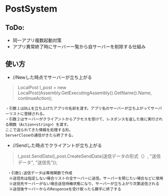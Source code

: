 # PostSystem
## ToDo:
- 同一アプリ複数起動対策
- アプリ異常終了時にサーバー一覧から自サーバーを削除する仕組み

## 使い方
- //Newした時点でサーバーが立ち上がる
> LocalPost l_post = new LocalPost(Assembly.GetExecutingAssembly().GetName().Name, continueAction);

    ・引数１はDLLを立ち上げたアプリの名前を渡す。アプリ名のサーバーが立ち上がってサーバーリストに登録される。
    ・引数２はサーバーがクライアントからアクセスを受けて、レスポンスを返した後に実行される関数（Action<string>）を渡す。
    ここで送られてきた情報を処理する形。
    ServerCloseの通信がきたら終了する。

  
- //Sendした時点でクライアントが立ち上がる
> l_post.SendData(l_post.CreateSendData(送信データの形式（）, "送信データ", "送信先"));

     ・引数1:送信データは専用関数で作成
    　※送信先は指定しない場合リストの全サーバーに送信。サーバーを閉じたい場合などに使用
    　※送信先サーバーがない場合送信待機状態になり、サーバーが立ち上がり次第送信される
    　※送信後サーバーからのResponseを受け取ったら勝手に終了する
